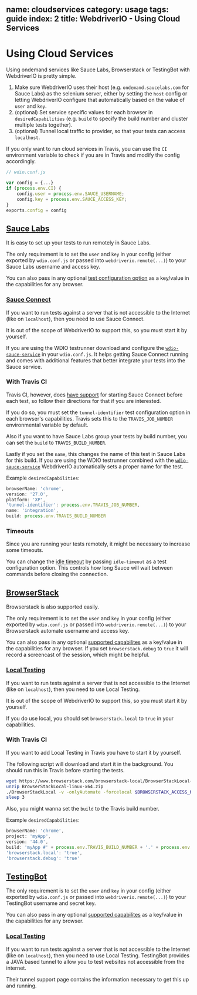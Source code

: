 name: cloudservices
category: usage
tags: guide
index: 2
title: WebdriverIO - Using Cloud Services
---

# Using Cloud Services

Using ondemand services like Sauce Labs, Browserstack or TestingBot with WebdriverIO is pretty simple.

1. Make sure WebdriverIO uses their host (e.g. `ondemand.saucelabs.com` for Sauce Labs) as the selenium server, either by setting the `host` config or letting WebdriverIO configure that automatically based on the value of `user` and `key`.
2. (optional) Set service specific values for each browser in `desiredCapabilities` (e.g. `build` to specify the build number and cluster multiple tests together).
3. (optional) Tunnel local traffic to provider, so that your tests can access `localhost`.

If you only want to run cloud services in Travis, you can use the `CI` environment variable to check if you are in Travis and modify the config accordingly.

```javascript
// wdio.conf.js

var config = {...}
if (process.env.CI) {
    config.user = process.env.SAUCE_USERNAME;
    config.key = process.env.SAUCE_ACCESS_KEY;
}
exports.config = config
```

## [Sauce Labs](https://saucelabs.com/)

It is easy to set up your tests to run remotely in Sauce Labs.

The only requirement is to set the `user` and `key` in your config (either exported by `wdio.conf.js` or passed into `webdriverio.remote(...)`) to your Sauce Labs username and access key.

You can also pass in any optional [test configuration option](https://docs.saucelabs.com/reference/test-configuration/#webdriver-api) as a key/value in the capabilities for any browser.

### [Sauce Connect](https://wiki.saucelabs.com/display/DOCS/Sauce+Connect)

If you want to run tests against a server that is not accessible to the Internet (like on `localhost`), then you need to use Sauce Connect.

It is out of the scope of WebdriverIO to support this, so you must start it by yourself.

If you are using the WDIO testrunner download and configure the [`wdio-sauce-service`](https://github.com/webdriverio/wdio-sauce-service) in your `wdio.conf.js`. It helps getting Sauce Connect running and comes with additional features that better integrate your tests into the Sauce service.

### With Travis CI

Travis CI, however, does [have support](http://docs.travis-ci.com/user/sauce-connect/#Setting-up-Sauce-Connect) for starting Sauce Connect before each test, so follow their directions for that if you are interested.

If you do so, you must set the `tunnel-identifier` test configuration option in each browser's capabilities. Travis sets this to the `TRAVIS_JOB_NUMBER` environmental variable by default.

Also if you want to have Sauce Labs group your tests by build number, you can set the `build` to `TRAVIS_BUILD_NUMBER`.

Lastly if you set the `name`, this changes the name of this test in Sauce Labs for this build. If you are using the WDIO testrunner combined with the [`wdio-sauce-service`](https://github.com/webdriverio/wdio-sauce-service) WebdriverIO automatically sets a proper name for the test.

Example `desiredCapabilities`:

```javascript
browserName: 'chrome',
version: '27.0',
platform: 'XP',
'tunnel-identifier': process.env.TRAVIS_JOB_NUMBER,
name: 'integration',
build: process.env.TRAVIS_BUILD_NUMBER
```

### Timeouts

Since you are running your tests remotely, it might be necessary to increase some timeouts.

You can change the [idle timeout](https://docs.saucelabs.com/reference/test-configuration/#idle-test-timeout) by passing `idle-timeout` as a test configuration option. This controls how long Sauce will wait between commands before closing the connection.

## [BrowserStack](https://www.browserstack.com/)

Browserstack is also supported easily.

The only requirement is to set the `user` and `key` in your config (either exported by `wdio.conf.js` or passed into `webdriverio.remote(...)`) to your Browserstack automate username and access key.

You can also pass in any optional [supported capabilites](https://www.browserstack.com/automate/capabilities) as a key/value in the capabilities for any browser. If you set `browserstack.debug` to `true` it will record a screencast of the session, which might be helpful.

### [Local Testing](https://www.browserstack.com/local-testing#command-line)

If you want to run tests against a server that is not accessible to the Internet (like on `localhost`), then you need to use Local Testing.

It is out of the scope of WebdriverIO to support this, so you must start it by yourself.

If you do use local, you should set `browserstack.local` to `true` in your capabilities.

### With Travis CI

If you want to add Local Testing in Travis you have to start it by yourself.

The following script will download and start it in the background. You should run this in Travis before starting the tests.

```bash
wget https://www.browserstack.com/browserstack-local/BrowserStackLocal-linux-x64.zip
unzip BrowserStackLocal-linux-x64.zip
./BrowserStackLocal -v -onlyAutomate -forcelocal $BROWSERSTACK_ACCESS_KEY &
sleep 3
```

Also, you might wanna set the `build` to the Travis build number.

Example `desiredCapabilities`:

```javascript
browserName: 'chrome',
project: 'myApp',
version: '44.0',
build: 'myApp #' + process.env.TRAVIS_BUILD_NUMBER + '.' + process.env.TRAVIS_JOB_NUMBER,
'browserstack.local': 'true',
'browserstack.debug': 'true'
```

## [TestingBot](https://testingbot.com/)

The only requirement is to set the `user` and `key` in your config (either exported by `wdio.conf.js` or passed into `webdriverio.remote(...)`) to your TestingBot username and secret key.

You can also pass in any optional [supported capabilites](https://testingbot.com/support/other/test-options) as a key/value in the capabilities for any browser.

### [Local Testing](https://testingbot.com/support/other/tunnel)

If you want to run tests against a server that is not accessible to the Internet (like on `localhost`), then you need to use Local Testing. TestingBot provides a JAVA based tunnel to allow you to test websites not accessible from the internet.

Their tunnel support page contains the information necessary to get this up and running.
